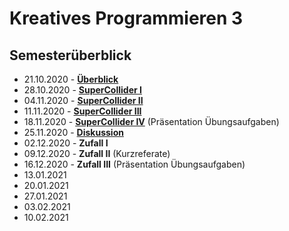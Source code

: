# Kreatives Programmieren 3

## Semesterüberblick

* 21.10.2020 - **[Überblick](01)**
* 28.10.2020 - **[SuperCollider I](02)**
* 04.11.2020 - **[SuperCollider II](03)**
* 11.11.2020 - **[SuperCollider III](04)**
* 18.11.2020 - **[SuperCollider IV](05)** (Präsentation Übungsaufgaben)
* 25.11.2020 - **[Diskussion](06)**
* 02.12.2020 - **Zufall I**
* 09.12.2020 - **Zufall II** (Kurzreferate)
* 16.12.2020 - **Zufall III** (Präsentation Übungsaufgaben)
* 13.01.2021
* 20.01.2021
* 27.01.2021
* 03.02.2021
* 10.02.2021